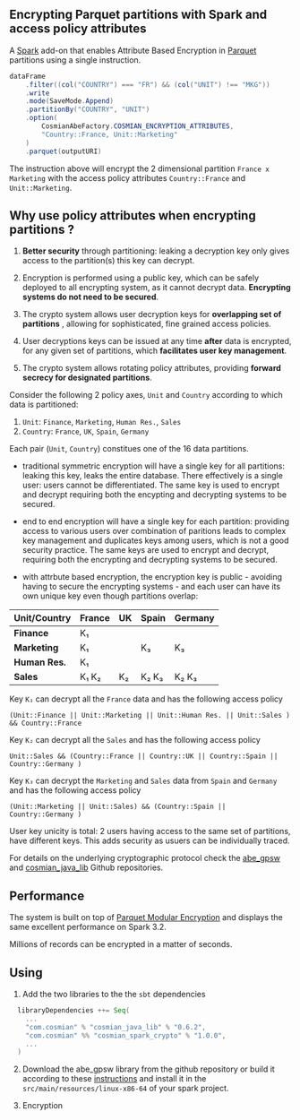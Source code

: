 
## Encrypting Parquet partitions with Spark and access policy attributes

A [Spark](https://spark.apache.org/) add-on that enables Attribute Based Encryption in [Parquet](https://parquet.apache.org/) partitions using a single instruction.


```java
dataFrame
    .filter((col("COUNTRY") === "FR") && (col("UNIT") !== "MKG"))
    .write
    .mode(SaveMode.Append)
    .partitionBy("COUNTRY", "UNIT")
    .option(
        CosmianAbeFactory.COSMIAN_ENCRYPTION_ATTRIBUTES,
        "Country::France, Unit::Marketing"
    )
    .parquet(outputURI)
```

The instruction above will encrypt the 2 dimensional partition `France x Marketing` with the access policy attributes `Country::France` and `Unit::Marketing`.


## Why use policy attributes when encrypting partitions ?

1. **Better security** through partitioning: leaking a decryption key only gives access to the partition(s) this key can decrypt.

2. Encryption is performed using a public key, which can be safely deployed to all encrypting system, as it cannot decrypt data. **Encrypting systems do not need to be secured**.

3. The crypto system allows user decryption keys for **overlapping set of partitions** , allowing for sophisticated, fine grained access policies.

4. User decryptions keys can be issued at any time **after** data is encrypted, for any given set of partitions, which **facilitates user key management**. 

5. The crypto system allows rotating policy attributes, providing **forward secrecy for designated partitions**.

Consider the following 2 policy axes, `Unit` and `Country` according to which data is partitioned:

1. `Unit`: `Finance`, `Marketing`, `Human Res.`, `Sales`
2. `Country`: `France`, `UK`, `Spain`, `Germany`

Each pair (`Unit`, `Country`) constitues one of the 16 data partitions.

- traditional symmetric encryption will have a single key for all partitions: leaking this key, leaks the entire database. There effectively is a single user: users cannot be differentiated. The same key is used to encrypt and decrypt requiring both the encypting and decrypting systems to be secured.

- end to end encryption will have a single key for each partition: providing access to various users over combination of paritions leads to complex key management and duplicates keys among users, which is not a good security practice. The same keys are used to encrypt and decrypt, requiring both the encrypting and decrypting systems to be secured.

- with attrbute based encryption, the encryption key is public - avoiding having to secure the encrypting systems - and each user can have its own unique key even though partitions overlap:

 Unit/Country  | France |   UK   |  Spain  |  Germany  |
 --------------|--------|--------|---------|-----------|
 **Finance**   |  K₁    |        |         |           |
 **Marketing** |  K₁    |        |    K₃   |    K₃     |
 **Human Res.**|  K₁    |        |         |           |
 **Sales**     |  K₁ K₂ |   K₂   |  K₂ K₃  |   K₂ K₃   |


Key `K₁` can decrypt all the `France` data and has the following access policy
``` 
(Unit::Finance || Unit::Marketing || Unit::Human Res. || Unit::Sales ) && Country::France 
```

Key `K₂` can decrypt all the `Sales` and has the following access policy
``` 
Unit::Sales && (Country::France || Country::UK || Country::Spain || Country::Germany )
```

Key `K₃` can decrypt the `Marketing` and `Sales` data from `Spain` and `Germany` and has the following access policy
``` 
(Unit::Marketing || Unit::Sales) && (Country::Spain || Country::Germany )
```

User key unicity is total: 2 users having access to the same set of partitions, have different keys. This adds security as usuers can be individually traced.

For details on the underlying cryptographic protocol check the [abe_gpsw](https://github.com/Cosmian/abe_gpsw/) and [cosmian_java_lib](https://github.com/Cosmian/cosmian_java_lib) Github repositories.

## Performance

The system is built on top of [Parquet Modular Encryption](https://github.com/apache/parquet-format/blob/master/Encryption.md) and displays the same excellent performance on Spark 3.2.

Millions of records can be encrypted in a matter of seconds.


## Using

1. Add the two libraries to the the `sbt` dependencies

```scala
  libraryDependencies ++= Seq(
    ...
    "com.cosmian" % "cosmian_java_lib" % "0.6.2",
    "com.cosmian" %% "cosmian_spark_crypto" % "1.0.0",
    ...
  )
```

2. Download the abe_gpsw library from the github repository or build it according to these [instructions](https://github.com/Cosmian/cosmian_java_lib#building-the-the-abe-gpsw-native-lib) and install it in the `src/main/resources/linux-x86-64` of your spark project.  


3. Encryption




